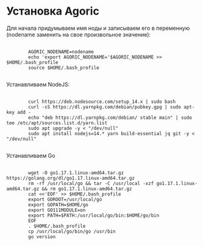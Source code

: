 <h1>Установка Agoric</h1>
<p>
    Для начала придумываем имя ноды и записываем его в переменную  (nodename заменить на свое произвольное значение):
</p>
<pre>
    <code>
        AGORIC_NODENAME=nodename
        echo 'export AGORIC_NODENAME='$AGORIC_NODENAME >> $HOME/.bash_profile
        source $HOME/.bash_profile
    </code>
</pre>

<p>Устанавливаем NodeJS:</p>
<pre>
    <code>
        curl https://deb.nodesource.com/setup_14.x | sudo bash
        curl -sS https://dl.yarnpkg.com/debian/pubkey.gpg | sudo apt-key add -
        echo "deb https://dl.yarnpkg.com/debian/ stable main" | sudo tee /etc/apt/sources.list.d/yarn.list
        sudo apt upgrade -y < "/dev/null"
        sudo apt install nodejs=14.* yarn build-essential jq git -y < "/dev/null"
    </code>
</pre>

<p>Устанавливаем Go</p>
<pre>
    <code>
        wget -O go1.17.1.linux-amd64.tar.gz https://golang.org/dl/go1.17.linux-amd64.tar.gz
        rm -rf /usr/local/go && tar -C /usr/local -xzf go1.17.1.linux-amd64.tar.gz && rm go1.17.1.linux-amd64.tar.gz
        cat <<'EOF' >> $HOME/.bash_profile
        export GOROOT=/usr/local/go
        export GOPATH=$HOME/go
        export GO111MODULE=on
        export PATH=$PATH:/usr/local/go/bin:$HOME/go/bin
        EOF
        . $HOME/.bash_profile
        cp /usr/local/go/bin/go /usr/bin
        go version
    </code>
</pre>